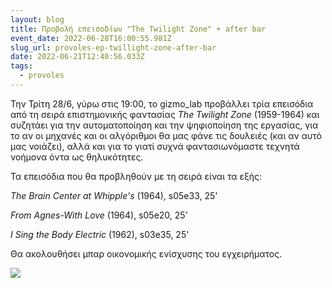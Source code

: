 ```yaml
---
layout: blog
title: Προβολή επεισοδίων "The Twilight Zone" + after bar
event_date: 2022-06-28T16:00:55.981Z
slug_url: provoles-ep-twillight-zone-after-bar
date: 2022-06-21T12:40:56.033Z
tags:
  - provoles
---
```

Την Τρίτη 28/6, γύρω στις 19:00, το gizmo_lab προβάλλει τρία επεισόδια από τη σειρά επιστημονικής φαντασίας *The Twilight Zone* (1959-1964) και συζητάει για την αυτοματοποίηση και την ψηφιοποίηση της εργασίας, για το αν οι μηχανές και οι αλγόριθμοι θα μας φάνε τις δουλειές (και αν αυτό μας νοιάζει), αλλά και για το γιατί συχνά φαντασιωνόμαστε τεχνητά νοήμονα όντα ως θηλυκότητες.

Τα επεισόδια που θα προβληθούν με τη σειρά είναι τα εξής:

*The Brain Center at Whipple's* (1964), s05e33, 25'

*From Agnes-With Love* (1964), s05e20, 25'

*I* *Sing* *the* *Body* *Electric* (1962), s03e35, 25'

Θα ακολουθήσει μπαρ οικονομικής ενίσχυσης του εγχειρήματος.

![](/images/twilight-zone-28-6-22.jpg)
